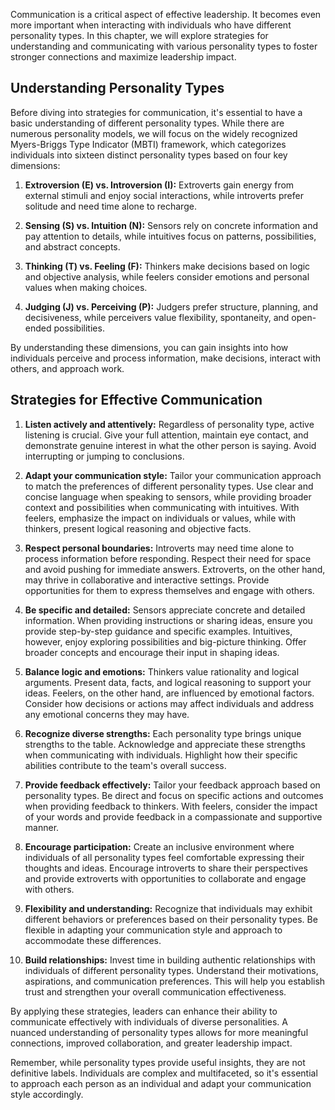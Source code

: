 
Communication is a critical aspect of effective leadership. It becomes even more important when interacting with individuals who have different personality types. In this chapter, we will explore strategies for understanding and communicating with various personality types to foster stronger connections and maximize leadership impact.

**Understanding Personality Types**
-----------------------------------

Before diving into strategies for communication, it's essential to have a basic understanding of different personality types. While there are numerous personality models, we will focus on the widely recognized Myers-Briggs Type Indicator (MBTI) framework, which categorizes individuals into sixteen distinct personality types based on four key dimensions:

1. **Extroversion (E) vs. Introversion (I):** Extroverts gain energy from external stimuli and enjoy social interactions, while introverts prefer solitude and need time alone to recharge.

2. **Sensing (S) vs. Intuition (N):** Sensors rely on concrete information and pay attention to details, while intuitives focus on patterns, possibilities, and abstract concepts.

3. **Thinking (T) vs. Feeling (F):** Thinkers make decisions based on logic and objective analysis, while feelers consider emotions and personal values when making choices.

4. **Judging (J) vs. Perceiving (P):** Judgers prefer structure, planning, and decisiveness, while perceivers value flexibility, spontaneity, and open-ended possibilities.

By understanding these dimensions, you can gain insights into how individuals perceive and process information, make decisions, interact with others, and approach work.

**Strategies for Effective Communication**
------------------------------------------

1. **Listen actively and attentively:** Regardless of personality type, active listening is crucial. Give your full attention, maintain eye contact, and demonstrate genuine interest in what the other person is saying. Avoid interrupting or jumping to conclusions.

2. **Adapt your communication style:** Tailor your communication approach to match the preferences of different personality types. Use clear and concise language when speaking to sensors, while providing broader context and possibilities when communicating with intuitives. With feelers, emphasize the impact on individuals or values, while with thinkers, present logical reasoning and objective facts.

3. **Respect personal boundaries:** Introverts may need time alone to process information before responding. Respect their need for space and avoid pushing for immediate answers. Extroverts, on the other hand, may thrive in collaborative and interactive settings. Provide opportunities for them to express themselves and engage with others.

4. **Be specific and detailed:** Sensors appreciate concrete and detailed information. When providing instructions or sharing ideas, ensure you provide step-by-step guidance and specific examples. Intuitives, however, enjoy exploring possibilities and big-picture thinking. Offer broader concepts and encourage their input in shaping ideas.

5. **Balance logic and emotions:** Thinkers value rationality and logical arguments. Present data, facts, and logical reasoning to support your ideas. Feelers, on the other hand, are influenced by emotional factors. Consider how decisions or actions may affect individuals and address any emotional concerns they may have.

6. **Recognize diverse strengths:** Each personality type brings unique strengths to the table. Acknowledge and appreciate these strengths when communicating with individuals. Highlight how their specific abilities contribute to the team's overall success.

7. **Provide feedback effectively:** Tailor your feedback approach based on personality types. Be direct and focus on specific actions and outcomes when providing feedback to thinkers. With feelers, consider the impact of your words and provide feedback in a compassionate and supportive manner.

8. **Encourage participation:** Create an inclusive environment where individuals of all personality types feel comfortable expressing their thoughts and ideas. Encourage introverts to share their perspectives and provide extroverts with opportunities to collaborate and engage with others.

9. **Flexibility and understanding:** Recognize that individuals may exhibit different behaviors or preferences based on their personality types. Be flexible in adapting your communication style and approach to accommodate these differences.

10. **Build relationships:** Invest time in building authentic relationships with individuals of different personality types. Understand their motivations, aspirations, and communication preferences. This will help you establish trust and strengthen your overall communication effectiveness.

By applying these strategies, leaders can enhance their ability to communicate effectively with individuals of diverse personalities. A nuanced understanding of personality types allows for more meaningful connections, improved collaboration, and greater leadership impact.

Remember, while personality types provide useful insights, they are not definitive labels. Individuals are complex and multifaceted, so it's essential to approach each person as an individual and adapt your communication style accordingly.
